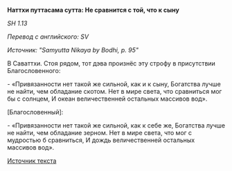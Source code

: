 **Наттхи путтасама сутта: Не сравнится с той, что к сыну**

_SН 1\.13_

_Перевод с английского: SV_

_Источник: "Samyutta Nikaya by Bodhi, p\. 95"_

В Саваттхи\. Стоя рядом, тот дэва произнёс эту строфу в присутствии Благословенного:

\- «Привязанности нет такой же сильной, как и к сыну,
Богатства лучше не найти, чем обладание скотом\.
Нет в мире света, что сравниться мог бы с солнцем,
И океан величественней остальных массивов вод»\.

\[Благословенный\]:

\- «Привязанности нет такой же сильной, как к себе же,
Богатства лучше не найти, чем обладание зерном\.
Нет в мире света, что мог с мудростью б сравниться,
И дождь величественней остальных массивов вод»\.

[Источник текста](https://www\.theravada\.ru/Teaching/Canon/Suttanta/Texts/sn1_13\-nathi\-puttasama\-sutta\-sv\.htm)
